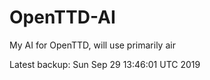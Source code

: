 # OpenTTD-AI
My AI for OpenTTD, will use primarily air

Latest backup: Sun Sep 29 13:46:01 UTC 2019
